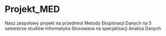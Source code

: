 # Projekt_MED
 Nasz zespołowy projekt na przedmiot Metody Eksploracji Danych na 5 semestrze studiów Informatyka Stosowana na specjalizacji Analiza Danych
